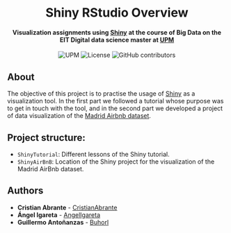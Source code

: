 <h1 align="center">Shiny RStudio Overview</h1>
<h4 align="center">Visualization assignments using <a href="https://shiny.rstudio.com/">Shiny</a> at the course of Big Data on the EIT Digital data science master at <a href="https://www.upm.es/">UPM</a> </h4>

<p align="center">
  <img alt="UPM" src="https://img.shields.io/badge/EIT%20Digital-UPM-blue?style=flat-square">
  <img alt="License" src="https://img.shields.io/github/license/angeligareta/shiny-rstudio-overview?style=flat-square" />
  <img alt="GitHub contributors" src="https://img.shields.io/github/contributors/angeligareta/shiny-rstudio-overview?style=flat-square">
</p>

## About

The objective of this project is to practise the usage of [Shiny](https://shiny.rstudio.com/) as a visualization tool. In the first part we followed a tutorial whose purpose was to get in touch with the tool, and in the second part we developed a project of data visualization of the [Madrid Airbnb dataset](https://www.kaggle.com/rusiano/madrid-airbnb-data).

## Project structure:

- `ShinyTutorial`: Different lessons of the Shiny tutorial.
- `ShinyAirBnB`: Location of the Shiny project for the visualization of the Madrid AirBnb dataset.

## Authors

- **Cristian Abrante** - [CristianAbrante](https://github.com/CristianAbrante)
- **Ángel Igareta** - [AngelIgareta](https://github.com/AngelIgareta)
- **Guillermo Antoñanzas** - [Buhorl](https://github.com/Buhorl)
